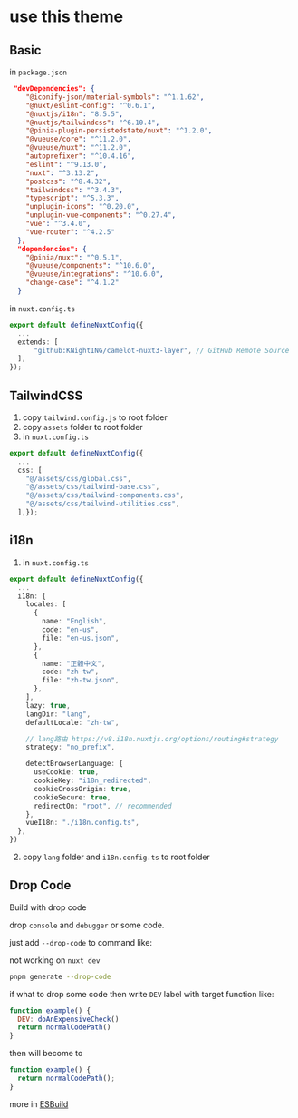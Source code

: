 # use this theme

## Basic

in `package.json`

```json
 "devDependencies": {
    "@iconify-json/material-symbols": "^1.1.62",
    "@nuxt/eslint-config": "^0.6.1",
    "@nuxtjs/i18n": "8.5.5",
    "@nuxtjs/tailwindcss": "^6.10.4",
    "@pinia-plugin-persistedstate/nuxt": "^1.2.0",
    "@vueuse/core": "^11.2.0",
    "@vueuse/nuxt": "^11.2.0",
    "autoprefixer": "^10.4.16",
    "eslint": "^9.13.0",
    "nuxt": "^3.13.2",
    "postcss": "^8.4.32",
    "tailwindcss": "^3.4.3",
    "typescript": "^5.3.3",
    "unplugin-icons": "^0.20.0",
    "unplugin-vue-components": "^0.27.4",
    "vue": "^3.4.0",
    "vue-router": "^4.2.5"
  },
  "dependencies": {
    "@pinia/nuxt": "^0.5.1",
    "@vueuse/components": "^10.6.0",
    "@vueuse/integrations": "^10.6.0",
    "change-case": "^4.1.2"
  }
```

in `nuxt.config.ts`

```ts
export default defineNuxtConfig({
  ...
  extends: [
      "github:KNightING/camelot-nuxt3-layer", // GitHub Remote Source
  ],
});
```

## TailwindCSS

1. copy `tailwind.config.js` to root folder
2. copy `assets` folder to root folder
3. in `nuxt.config.ts`

```ts
export default defineNuxtConfig({
  ...
  css: [
    "@/assets/css/global.css",
    "@/assets/css/tailwind-base.css",
    "@/assets/css/tailwind-components.css",
    "@/assets/css/tailwind-utilities.css",
  ],});
```

## i18n

1. in `nuxt.config.ts`

```ts
export default defineNuxtConfig({
  ...
  i18n: {
    locales: [
      {
        name: "English",
        code: "en-us",
        file: "en-us.json",
      },
      {
        name: "正體中文",
        code: "zh-tw",
        file: "zh-tw.json",
      },
    ],
    lazy: true,
    langDir: "lang",
    defaultLocale: "zh-tw",

    // lang路由 https://v8.i18n.nuxtjs.org/options/routing#strategy
    strategy: "no_prefix",

    detectBrowserLanguage: {
      useCookie: true,
      cookieKey: "i18n_redirected",
      cookieCrossOrigin: true,
      cookieSecure: true,
      redirectOn: "root", // recommended
    },
    vueI18n: "./i18n.config.ts",
  },
})
```

   2. copy `lang` folder and `i18n.config.ts` to root folder


## Drop Code

Build with drop code

drop `console` and `debugger` or some code.

just add `--drop-code` to command like:

not working on `nuxt dev`

```bash
pnpm generate --drop-code
```

if what to drop some code then write `DEV` label with target function like:

```js
function example() {
  DEV: doAnExpensiveCheck()
  return normalCodePath()
}
```

then will become to

```js
function example() {
  return normalCodePath();
}
```

more in [ESBuild](https://esbuild.github.io/api/#drop-labels)
